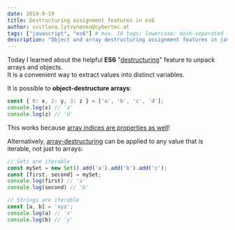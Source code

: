 ```yaml
---
date: 2019-9-19
title: Destructuring assignment features in es6
author: svitlana.lytvynenko@cybertec.at
tags: ["javascript", "es6"] # max. 10 tags; lowercase; dash-separated
description: "Object and array destructuring assignment features in javascript" # max. 300 chars.
---
```


Today I learned about the helpful **ES6** "[destructuring](https://developer.mozilla.org/en-US/docs/Web/JavaScript/Reference/Operators/Destructuring_assignment)" feature to unpack arrays and objects.  \
It is a convenient way to extract values into distinct variables.

It is possible to **object-destructure arrays**:

```typescript
const { 0: x, 2: y, 3: z } = ['a', 'b', 'c', 'd'];
console.log(x) // 'a'
console.log(z) // 'd'
```

This works because [array indices are properties as well](https://exploringjs.com/impatient-js/ch_arrays.html#array-indices)!

Alternatively, [array-destructuring](https://developer.mozilla.org/en-US/docs/Web/JavaScript/Reference/Operators/Destructuring_assignment#Array_destructuring) can be applied to any value that is iterable, not just to arrays:

```typescript
// Sets are iterable
const mySet = new Set().add('a').add('b').add('c');
const [first, second] = mySet;
console.log(first) // 'a'
console.log(second) // 'b'

// Strings are iterable
const [a, b] = 'xyz';
console.log(a) // 'x'
console.log(b) // 'y'
```
